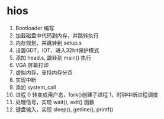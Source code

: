 # hios

1. Bootloader 编写
2. 加载磁盘中代码到内存，并跳转执行
3. 内存规划，并跳转到 setup.s
4. 设置GDT，IDT，进入32bit保护模式
5. 添加 head.s, 跳转到 main() 执行
6. VGA 屏幕打印
7. 虚拟内存，支持内存分页
8. 实现中断
9. 添加 system_call
10. 进程 0 转变成用户态，fork()创建子进程 1，时钟中断进程调度
11. 处理信号，实现 wait(), exit() 函数
12. 键盘输入，实现 sleep(), getline(), printf()

